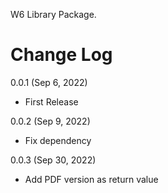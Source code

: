 W6 Library Package.

Change Log
================
0.0.1 (Sep 6, 2022)
- First Release

0.0.2 (Sep 9, 2022)
- Fix dependency

0.0.3 (Sep 30, 2022)
- Add PDF version as return value

